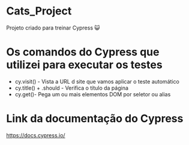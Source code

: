 # Cats_Project
Projeto criado para treinar Cypress 😺


# Os comandos do Cypress que utilizei para executar os testes 


* cy.visit() - Vista a URL d site que vamos aplicar o teste automático
* cy.title() + .should - Verifica o título da página
* cy.get()- Pega um ou mais elementos DOM por seletor ou alias

# Link da documentação do Cypress
https://docs.cypress.io/
